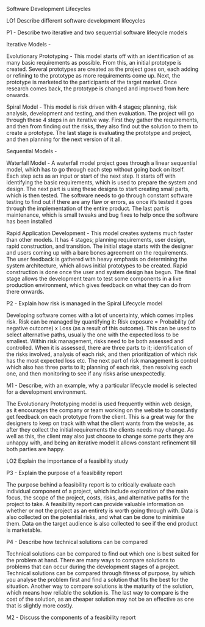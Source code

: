 Software Development Lifecycles

LO1 Describe different software development lifecycles 

P1 - Describe two iterative and two sequential software lifecycle models

Iterative Models -

Evolutionary Prototyping -
This model starts off with an identification of as many basic requirements as possible. From this, an initial prototype is created. Several prototypes are created as the project goes on, each adding or refining to the prototype as more requirements come up. Next, the prototype is marketed to the participants of the target market. Once research comes back, the prototype is changed and improved from here onwards.

Spiral Model -
This model is risk driven with 4 stages; planning, risk analysis, development and testing, and then evaluation. The project will go through these 4 steps in an iterative way. First they gather the requirements, and then from finding out the risks, they also find out the solution to them to create a prototype. The last stage is evaluating the prototype and project, and then planning for the next version of it all.

Sequential Models -

Waterfall Model -
A waterfall model project goes through a linear sequential model, which has to go through each step without going back on itself. Each step acts as an input or start of the next step. It starts off with identifying the basic requirements, which is used to prepare the system and design. The next part is using these designs to start creating small parts, which is then tested. The software needs to go through constant software testing to find out if there are any flaw or errors, as once it’s tested it goes through the implementation of the entire product. The last part is maintenance, which is small tweaks and bug fixes to help once the software has been installed

Rapid Application Development -
This model creates systems much faster than other models. It has 4 stages; planning requirements, user design, rapid construction, and transition. The initial stage starts with the designer and users coming up with a bare bones agreement on the requirements. The user feedback is gathered with heavy emphasis on determining the system architecture, which allows initial prototypes to be created. Rapid construction is done once the user and system design has begun. The final stage allows the development team to test some components in a live production environment, which gives feedback on what they can do from there onwards.

P2 - Explain how risk is managed in the Spiral Lifecycle model

Developing software comes with a lot of uncertainty, which comes implies risk. Risk can be managed by quantifying it: Risk exposure = Probability (of negative outcome) x Loss (as a result of this outcome). This can be used to select alternative paths, usually the one with the expected loss to be smallest.
Within risk management, risks need to be both assessed and controlled. When it is assessed, there are three parts to it; identification of the risks involved, analysis of each risk, and then prioritization of which risk has the most expected loss etc.
The next part of risk management is control which also has three parts to it; planning of each risk, then resolving each one, and then monitoring to see if any risks arise unexpectedly.

M1 - Describe, with an example, why a particular lifecycle model is selected for a development environment.

The Evolutionary Prototyping model is used frequently within web design, as it encourages the company or team working on the website to constantly get feedback on each prototype from the client. This is a great way for the designers to keep on track with what the client wants from the website, as after they collect the initial requirements the clients needs may change. As well as this, the client may also just choose to change some parts they are unhappy with, and being an iterative model it allows constant refinement till both parties are happy.


LO2 Explain the importance of a feasibility study

P3 - Explain the purpose of a feasibility report

The purpose behind a feasibility report is to critically evaluate each individual component of a project, which include exploration of the main focus, the scope of the project, costs, risks, and alternative paths for the project to take. A feasibility report can provide valuable information on whether or not the project as an entirety is worth going through with. Data is also collected on the potential risks, and what can be done to minimise them. Data on the target audience is also collected to see if the end product is marketable.

P4 -  Describe how technical solutions can be compared

Technical solutions can be compared to find out which one is best suited for the problem at hand. There are many ways to compare solutions to problems that can occur during the development stages of a project. Technical solutions can be compared through fitness of purpose, by which you analyse the problem first and find a solution that fits the best for the situation. Another way to compare solutions is the maturity of the solution, which means how reliable the solution is. The last way to compare is the cost of the solution, as an cheaper solution may not be an effective as one that is slightly more costly.

M2 - Discuss the components of a feasibility report





